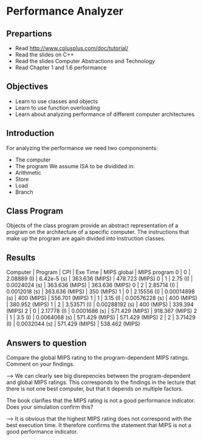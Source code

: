 # Performance Analyzer
## Prepartions
* Read http://www.cplusplus.com/doc/tutorial/
* Read the slides on C++
* Read the slides Computer Abstractions and Technology
* Read Chapter 1 and 1.6 performance

## Objectives
* Learn to use classes and objects
* Learn to use function overloading
* Learn about analyzing performance of different computer architectures

## Introduction
For analyzing the performance we need two compononents:
* The computer
* The program
We assume ISA to be dividided in:
* Arithmetic
* Store
* Load
* Branch

## Class Program
Objects of the class program provide an abstract representation of a program on the architecture of a specific computer. The instructions that make up the program are again divided into instruction classes.

## Results

Computer | Program | CPI | Exe Time | MIPS global | MIPS program
0 | 0 | 2.08889 (I) | 6.42e-5 (s) | 363.636 (MIPS) | 478.723 (MIPS)
0 | 1 | 2.75 (I) | 0.0024024 (s) | 363.636 (MIPS) | 363.636 (MIPS)
0 | 2 | 2.85714 (I) | 0.0012018 (s) | 363.636 (MIPS) | 350 (MIPS)
1 | 0 | 2.15556 (I) | 0.00014898 (s) | 400 (MIPS) | 556.701 (MIPS)
1 | 1 | 3.15 (I) | 0.00576228 (s) | 400 (MIPS) | 380.952 (MIPS)
1 | 2 | 3.53571 (I) | 0.00288192 (s) | 400 (MIPS) | 339.394 (MIPS)
2 | 0 | 2.17778 (I) | 0.0001686 (s) | 571.429 (MIPS) | 918.367 (MIPS)
2 | 1 | 3.5 (I) | 0.0064068 (s) | 571.429 (MIPS) | 571.429 (MIPS)
2 | 2 | 3.71429 (I) | 0.0032044 (s) | 571.429 (MIPS) | 538.462 (MIPS)

## Answers to question
Compare the global MIPS rating to the program-dependent MIPS ratings. Comment on your findings.

--> We can clearly see big disrepencies between the program-dependent and global MIPS ratings. This corresponds to the findings in the lecture that there is not one best computer, but that it depends on multiple factors.

The book clarifies that the MIPS rating is not a good performance indicator. Does your simulation confirm this?

--> It is obvious that the highest MIPS rating does not correspond with the best execution time. It therefore confirms the statement that MIPS is not a good performance indicator.
